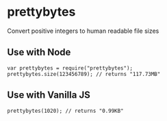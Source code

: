 prettybytes
===========

Convert positive integers to human readable file sizes

Use with Node
-------------

    var prettybytes = require("prettybytes");
    prettybytes.size(123456789); // returns "117.73MB"

Use with Vanilla JS
-------------------

    prettybytes(1020); // returns "0.99KB"
